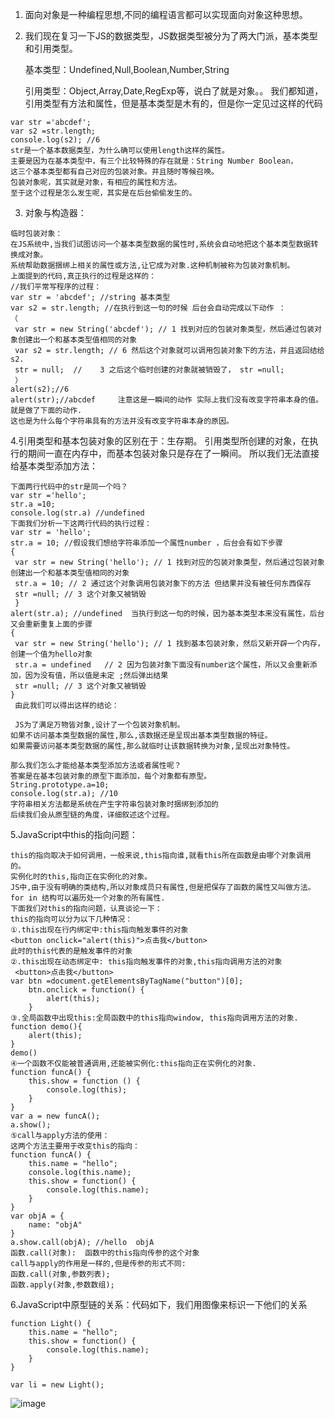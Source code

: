 1. 面向对象是一种编程思想,不同的编程语言都可以实现面向对象这种思想。
2. 我们现在复习一下JS的数据类型，JS数据类型被分为了两大门派，基本类型和引用类型。

     基本类型：Undefined,Null,Boolean,Number,String

     引用类型：Object,Array,Date,RegExp等，说白了就是对象。。
我们都知道，引用类型有方法和属性，但是基本类型是木有的，但是你一定见过这样的代码
```
var str ='abcdef';
var s2 =str.length;
console.log(s2); //6
str是一个基本数据类型，为什么确可以使用length这样的属性。
主要是因为在基本类型中，有三个比较特殊的存在就是：String Number Boolean，
这三个基本类型都有自己对应的包装对象。并且随时等候召唤。
包装对象呢，其实就是对象，有相应的属性和方法。
至于这个过程是怎么发生呢，其实是在后台偷偷发生的。
```

3. 对象与构造器：
```
临时包装对象：
在JS系统中,当我们试图访问一个基本类型数据的属性时,系统会自动地把这个基本类型数据转换成对象。
系统帮助数据捆绑上相关的属性或方法,让它成为对象.这种机制被称为包装对象机制。
上面提到的代码,真正执行的过程是这样的：
//我们平常写程序的过程：
var str = 'abcdef'; //string 基本类型
var s2 = str.length; //在执行到这一句的时候 后台会自动完成以下动作 ：
（ 
 var str = new String('abcdef'); // 1 找到对应的包装对象类型，然后通过包装对象创建出一个和基本类型值相同的对象
 var s2 = str.length; // 6 然后这个对象就可以调用包装对象下的方法，并且返回结给s2.
 str = null;  //    3 之后这个临时创建的对象就被销毁了， str =null; 
 ） 
alert(s2);//6
alert(str);//abcdef     注意这是一瞬间的动作 实际上我们没有改变字符串本身的值。就是做了下面的动作.
这也是为什么每个字符串具有的方法并没有改变字符串本身的原因。
```
4.引用类型和基本包装对象的区别在于：生存期。
引用类型所创建的对象，在执行的期间一直在内存中，而基本包装对象只是存在了一瞬间。
所以我们无法直接给基本类型添加方法：
```
下面两行代码中的str是同一个吗？
var str ='hello';
str.a =10;
console.log(str.a) //undefined
下面我们分析一下这两行代码的执行过程：
var str = 'hello';
str.a = 10; //假设我们想给字符串添加一个属性number ，后台会有如下步骤
{ 
 var str = new String('hello'); // 1 找到对应的包装对象类型，然后通过包装对象创建出一个和基本类型值相同的对象
 str.a = 10; // 2 通过这个对象调用包装对象下的方法 但结果并没有被任何东西保存
 str =null; // 3 这个对象又被销毁
 }
alert(str.a); //undefined  当执行到这一句的时候，因为基本类型本来没有属性，后台又会重新重复上面的步骤
{ 
 var str = new String('hello'); // 1 找到基本包装对象，然后又新开辟一个内存，创建一个值为hello对象
 str.a = undefined   // 2 因为包装对象下面没有number这个属性，所以又会重新添加，因为没有值，所以值是未定 ;然后弹出结果
 str =null; // 3 这个对象又被销毁
}
 由此我们可以得出这样的结论：
 
 JS为了满足万物皆对象,设计了一个包装对象机制。
如果不访问基本类型数据的属性,那么,该数据还是呈现出基本类型数据的特征。
如果需要访问基本类型数据的属性,那么就临时让该数据转换为对象,呈现出对象特性。

那么我们怎么才能给基本类型添加方法或者属性呢？
答案是在基本包装对象的原型下面添加，每个对象都有原型。
String.prototype.a=10;
console.log(str.a); //10
字符串相关方法都是系统在产生字符串包装对象时捆绑到添加的
后续我们会从原型链的角度，详细叙述这个过程。
```
5.JavaScript中this的指向问题：
```
this的指向取决于如何调用，一般来说,this指向谁,就看this所在函数是由哪个对象调用的。
实例化时的this,指向正在实例化的对象。
JS中,由于没有明确的类结构,所以对象成员只有属性,但是把保存了函数的属性又叫做方法。
for in 结构可以遍历处一个对象的所有属性.
下面我们对this的指向问题，认真谈论一下：
this的指向可以分为以下几种情况：
①.this出现在行内绑定中:this指向触发事件的对象
<button onclick="alert(this)">点击我</button>
此时的this代表的是触发事件的对象
②.this出现在动态绑定中: this指向触发事件的对象,this指向调用方法的对象
 <button>点击我</button>
var btn =document.getElementsByTagName("button")[0];
    btn.onclick = function() {
        alert(this);
    }
③.全局函数中出现this:全局函数中的this指向window, this指向调用方法的对象.
function demo(){
    alert(this);
}
demo()
④一个函数不仅能被普通调用,还能被实例化:this指向正在实例化的对象.
function funcA() {
    this.show = function () {
        console.log(this);
    }
}
var a = new funcA();
a.show();
⑤call与apply方法的使用：
这两个方法主要用于改变this的指向：
function funcA() {
    this.name = "hello";
    console.log(this.name);
    this.show = function() {
        console.log(this.name);
    }
}
var objA = {
    name: "objA"
}
a.show.call(objA); //hello  objA
函数.call(对象):  函数中的this指向传参的这个对象
call与apply的作用是一样的,但是传参的形式不同:
函数.call(对象,参数列表);
函数.apply(对象,参数数组);
```
6.JavaScript中原型链的关系：代码如下，我们用图像来标识一下他们的关系

```
function Light() {
    this.name = "hello";
    this.show = function() {
        console.log(this.name);
    }
}
 
var li = new Light();
```
![image](https://github.com/zhanghuiqi205/Source-code-analysis/blob/master/image/%E5%8E%9F%E5%9E%8B%E9%93%BE%E7%A4%BA%E6%84%8F%E5%9B%BE.png)
